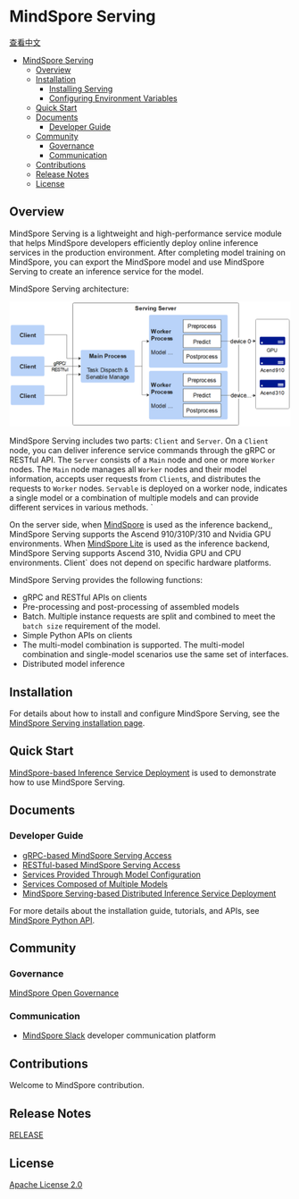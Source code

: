 # MindSpore Serving

[查看中文](./README_CN.md)

<!-- TOC -->

- [MindSpore Serving](#mindspore-serving)
    - [Overview](#overview)
    - [Installation](#installation)
        - [Installing Serving](#installing-serving)
        - [Configuring Environment Variables](#configuring-environment-variables)
    - [Quick Start](#quick-start)
    - [Documents](#documents)
        - [Developer Guide](#developer-guide)
    - [Community](#community)
        - [Governance](#governance)
        - [Communication](#communication)
    - [Contributions](#contributions)
    - [Release Notes](#release-notes)
    - [License](#license)

<!-- /TOC -->

## Overview

MindSpore Serving is a lightweight and high-performance service module that helps MindSpore developers efficiently
deploy online inference services in the production environment. After completing model training on MindSpore, you can
export the MindSpore model and use MindSpore Serving to create an inference service for the model.

MindSpore Serving architecture:

<img src="docs/architecture.png" alt="MindSpore Architecture" width="600"/>

MindSpore Serving includes two parts: `Client` and `Server`. On a `Client` node, you can deliver inference service
commands through the gRPC or RESTful API. The `Server` consists of a `Main` node and one or more `Worker` nodes.
The `Main` node manages all `Worker` nodes and their model information, accepts user requests from `Client`s, and
distributes the requests to `Worker` nodes. `Servable` is deployed on a worker node, indicates a single model or a
combination of multiple models and can provide different services in various methods. `

On the server side, when [MindSpore](#https://www.mindspore.cn/) is used as the inference backend,, MindSpore Serving
supports the Ascend 910/310P/310 and Nvidia GPU environments. When [MindSpore Lite](#https://www.mindspore.cn/lite) is
used as the inference backend, MindSpore Serving supports Ascend 310, Nvidia GPU and CPU environments. Client` does not
depend on specific hardware platforms.

MindSpore Serving provides the following functions:

- gRPC and RESTful APIs on clients
- Pre-processing and post-processing of assembled models
- Batch. Multiple instance requests are split and combined to meet the `batch size` requirement of the model.
- Simple Python APIs on clients
- The multi-model combination is supported. The multi-model combination and single-model scenarios use the same set of
  interfaces.
- Distributed model inference

## Installation

For details about how to install and configure MindSpore Serving, see the [MindSpore Serving installation page](https://www.mindspore.cn/serving/docs/en/r1.8/serving_install.html).

## Quick Start

[MindSpore-based Inference Service Deployment](https://www.mindspore.cn/serving/docs/en/r1.8/serving_example.html) is
used to demonstrate how to use MindSpore Serving.

## Documents

### Developer Guide

- [gRPC-based MindSpore Serving Access](https://www.mindspore.cn/serving/docs/en/r1.8/serving_grpc.html)
- [RESTful-based MindSpore Serving Access](https://www.mindspore.cn/serving/docs/en/r1.8/serving_restful.html)
- [Services Provided Through Model Configuration](https://www.mindspore.cn/serving/docs/en/r1.8/serving_model.html)
- [Services Composed of Multiple Models](https://www.mindspore.cn/serving/docs/en/r1.8/serving_model.html#services-composed-of-multiple-models)
- [MindSpore Serving-based Distributed Inference Service Deployment](https://www.mindspore.cn/serving/docs/en/r1.8/serving_distributed_example.html)

For more details about the installation guide, tutorials, and APIs,
see [MindSpore Python API](https://www.mindspore.cn/serving/docs/en/r1.8/server.html).

## Community

### Governance

[MindSpore Open Governance](https://gitee.com/mindspore/community/blob/master/governance.md)

### Communication

- [MindSpore Slack](https://join.slack.com/t/mindspore/shared_invite/zt-dgk65rli-3ex4xvS4wHX7UDmsQmfu8w) developer
  communication platform

## Contributions

Welcome to MindSpore contribution.

## Release Notes

[RELEASE](RELEASE.md)

## License

[Apache License 2.0](LICENSE)
